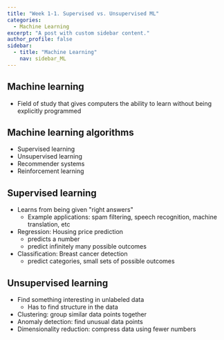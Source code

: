```yaml
---
title: "Week 1-1. Supervised vs. Unsupervised ML"
categories:
  - Machine Learning 
excerpt: "A post with custom sidebar content."
author_profile: false
sidebar:
  - title: "Machine Learning"
    nav: sidebar_ML
---
```



## Machine learning
- Field of study that gives computers the ability to learn without being explicitly programmed

## Machine learning algorithms
- Supervised learning
- Unsupervised learning
- Recommender systems
- Reinforcement learning

## Supervised learning
- Learns from being given "right answers"
	- Example applications: spam filtering, speech recognition, machine translation, etc
- Regression: Housing price prediction
	- predicts a number
	- predict infinitely many possible outcomes
- Classification: Breast cancer detection
	- predict categories, small sets of possible outcomes

## Unsupervised learning
- Find something interesting in unlabeled data
	- Has to find structure in the data
- Clustering: group similar data points together
- Anomaly detection: find unusual data points
- Dimensionality reduction: compress data using fewer numbers
